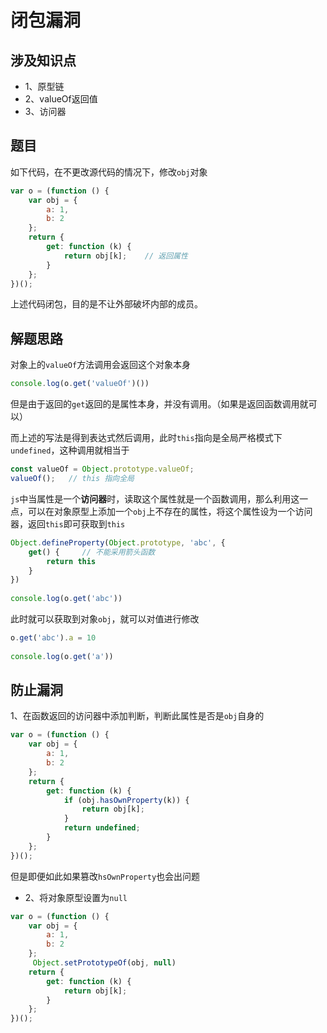 # 闭包漏洞

## 涉及知识点

- 1、原型链
- 2、valueOf返回值
- 3、访问器

## 题目

如下代码，在不更改源代码的情况下，修改`obj`对象

```js
var o = (function () {  
    var obj = {  
        a: 1,  
        b: 2  
    };  
    return {  
        get: function (k) {  
            return obj[k];    // 返回属性
        }  
    };  
})();
```

上述代码闭包，目的是不让外部破坏内部的成员。

## 解题思路

对象上的`valueOf`方法调用会返回这个对象本身

```js
console.log(o.get('valueOf')())
```

但是由于返回的`get`返回的是属性本身，并没有调用。（如果是返回函数调用就可以）

而上述的写法是得到表达式然后调用，此时`this`指向是全局严格模式下`undefined`，这种调用就相当于

```js
const valueOf = Object.prototype.valueOf;
valueOf();   // this 指向全局
```

`js`中当属性是一个**访问器**时，读取这个属性就是一个函数调用，那么利用这一点，可以在对象原型上添加一个`obj`上不存在的属性，将这个属性设为一个访问器，返回`this`即可获取到`this`

```js
Object.defineProperty(Object.prototype, 'abc', {  
    get() {     // 不能采用箭头函数
        return this  
    }  
})  
  
console.log(o.get('abc'))
```

此时就可以获取到对象`obj`，就可以对值进行修改

```js
o.get('abc').a = 10  
  
console.log(o.get('a'))
```


## 防止漏洞

1、在函数返回的访问器中添加判断，判断此属性是否是`obj`自身的

```js
var o = (function () {  
    var obj = {  
        a: 1,  
        b: 2  
    };  
    return {  
        get: function (k) {  
            if (obj.hasOwnProperty(k)) {  
                return obj[k];  
            }  
            return undefined;  
        }  
    };  
})();
```

但是即便如此如果篡改`hsOwnProperty`也会出问题

- 2、将对象原型设置为`null`

```js
var o = (function () {  
    var obj = {  
        a: 1,  
        b: 2  
    };  
     Object.setPrototypeOf(obj, null)  
    return {  
        get: function (k) {  
            return obj[k];  
        }  
    };  
})();
```